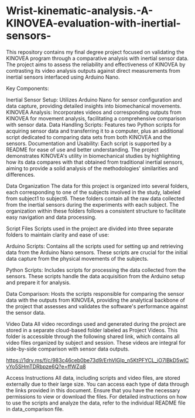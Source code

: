 # Wrist-kinematic-analysis.-A-KINOVEA-evaluation-with-inertial-sensors-
This repository contains my final degree project focused on validating the KINOVEA program through a comparative analysis with inertial sensor data. The project aims to assess the reliability and effectiveness of KINOVEA by contrasting its video analysis outputs against direct measurements from inertial sensors interfaced using Arduino Nano.

Key Components:

Inertial Sensor Setup: Utilizes Arduino Nano for sensor configuration and data capture, providing detailed insights into biomechanical movements.
KINOVEA Analysis: Incorporates videos and corresponding outputs from KINOVEA for movement analysis, facilitating a comprehensive comparison with sensor data.
Data Handling Scripts: Features two Python scripts for acquiring sensor data and transferring it to a computer, plus an additional script dedicated to comparing data sets from both KINOVEA and the sensors.
Documentation and Usability: Each script is supported by a README for ease of use and better understanding.
The project demonstrates KINOVEA's utility in biomechanical studies by highlighting how its data compares with that obtained from traditional inertial sensors, aiming to provide a solid analysis of the methodologies' similarities and differences.

Data Organization
The data for this project is organized into several folders, each corresponding to one of the subjects involved in the study, labeled from subject1 to subject6. These folders contain all the raw data collected from the inertial sensors during the experiments with each subject. The organization within these folders follows a consistent structure to facilitate easy navigation and data processing.

Script Files
Scripts used in the project are divided into three separate folders to maintain clarity and ease of use:

Arduino Scripts: Contains all the scripts used for setting up and retrieving data from the Arduino Nano sensors. These scripts are crucial for the initial data capture from the physical movements of the subjects.

Python Scripts: Includes scripts for processing the data collected from the sensors. These scripts handle the data acquisition from the Arduino setup and prepare it for analysis.

Data Comparison: Hosts the scripts responsible for comparing the sensor data with the outputs from KINOVEA, providing the analytical backbone of the project that assesses and validates the software's performance against the sensor data.

Video Data
All video recordings used and generated during the project are stored in a separate cloud-based folder labeled as Project Videos. This folder is accessible through the following shared link, which contains all video files organized by subject and session. These videos are integral for side-by-side comparison with sensor data outputs.

https://1drv.ms/f/c/983c46ceb0be73d9/ErhVlGlp_n5KtPFYCL_iO7IBkD5wICvYo5SHmTDRbpze6Q?e=ffWZq8

Access Instructions
All data, including scripts and video files, are stored externally due to their large size. You can access each type of data through the links provided in this document. Ensure that you have the necessary permissions to view or download the files. For detailed instructions on how to use the scripts and analyze the data, refer to the individual README file in data_comparison file.
